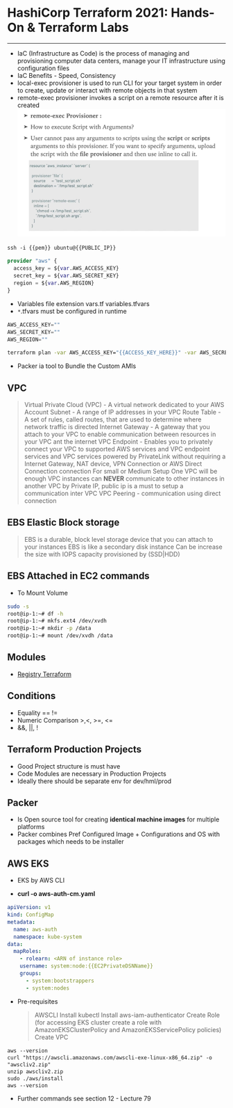 # HashiCorp Terraform 2021: Hands-On & Terraform Labs

---

- IaC (Infrastructure as Code) is the process of managing and provisioning computer data centers, manage your IT infrastructure using configuration files
- IaC Benefits - Speed, Consistency
- local-exec provisioner is used to run CLI for your target system in order to create, update or interact with remote objects in that system
- remote-exec provisioner invokes a script on a remote resource after it is created ![remote-exec](assets/img/remote_exec.png)

```shell
ssh -i {{pem}} ubuntu@{{PUBLIC_IP}}
```

```terraform
provider "aws" {
  access_key = ${var.AWS_ACCESS_KEY}
  secret_key = ${var.AWS_SECRET_KEY}
  region = ${var.AWS_REGION}
}
```

- Variables file extension vars.tf variables.tfvars
- `*`.tfvars must be configured in runtime

```terraform
AWS_ACCESS_KEY=""
AWS_SECRET_KEY=""
AWS_REGION=""
```

```bash
terraform plan -var AWS_ACCESS_KEY="{{ACCESS_KEY_HERE}}" -var AWS_SECRET_KEY="{{SECRET_KEY_HERE}}"
```

- Packer ia tool to Bundle the Custom AMIs

## VPC

> Virtual Private Cloud (VPC) - A virtual network dedicated to your AWS Account
> Subnet - A range of IP addresses in your VPC
> Route Table - A set of rules, called routes, that are used to determine where network traffic is directed
> Internet Gateway - A gateway that you attach to your VPC to enable communication between resources in your VPC ant the internet
> VPC Endpoint - Enables you to privately connect your VPC to supported AWS services and VPC endpoint services and VPC services powered by PrivateLink without requiring a Internet Gateway, NAT device, VPN Connection or AWS Direct Connection connection
> For small or Medium Setup One VPC will be enough
> VPC instances can **NEVER** communicate to other instances in another VPC by Private IP, public ip is a must to setup a communication inter VPC
> VPC Peering - communication using direct connection

## EBS Elastic Block storage

> EBS is a durable, block level storage device that you can attach to your instances
> EBS is like a secondary disk instance
> Can be increase the size with IOPS capacity provisioned by (SSD|HDD)

## EBS Attached in EC2 commands

- To Mount Volume

```bash
sudo -s
root@ip-1:~# df -h
root@ip-1:~# mkfs.ext4 /dev/xvdh
root@ip-1:~# mkdir -p /data
root@ip-1:~# mount /dev/xvdh /data
```

## Modules

- [Registry Terraform](https://registry.terraform.io)

## Conditions

- Equality == !=
- Numeric Comparison >,<, >=, <=
- &&, ||, !

## Terraform Production Projects

- Good Project structure is must have
- Code Modules are necessary in Production Projects
- Ideally there should be separate env for dev/hml/prod

## Packer

- Is Open source tool for creating **identical machine images** for multiple platforms
- Packer combines Pref Configured Image + Configurations and OS with packages which needs to be installer

## AWS EKS

- EKS by AWS CLI

- **curl -o aws-auth-cm.yaml**

```yaml
apiVersion: v1
kind: ConfigMap
metadata:
  name: aws-auth
  namespace: kube-system
data:
  mapRoles:
    - rolearn: <ARN of instance role>
    username: system:node:{{EC2PrivateDSNName}}
    groups:
      - system:bootstrappers
      - system:nodes
```

- Pre-requisites
  > AWSCLI
  > Install kubectl
  > Install aws-iam-authenticator
  > Create Role (for accessing EKS cluster create a role with AmazonEKSClusterPolicy and AmazonEKSServicePolicy policies)
  > Create VPC

```shell
aws --version
curl "https://awscli.amazonaws.com/awscli-exe-linux-x86_64.zip" -o "awscliv2.zip"
unzip awscliv2.zip
sudo ./aws/install
aws --version
```

- Further commands see section 12 - Lecture 79
